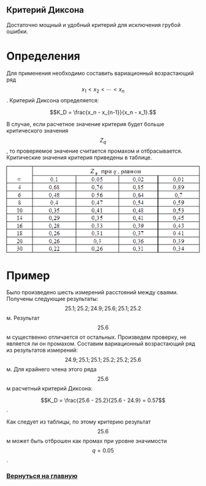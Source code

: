 ## Критерий Диксона

Достаточно мощный и удобный критерий для исключения грубой ошибки. 

# Определения

Для применения необходимо составить вариационный возрастающий ряд $$x_1<x_2<⋯<x_n$$. Критерий Диксона определяется:

$$K_D = \frac{x_n - x_{n-1}}{x_n - x_1}.$$

В случае, если расчетное значение критерия будет больше критического значения $$Z_q$$, то проверяемое значение считается промахом и отбрасывается. Критические значения критерия приведены в таблице.

![alt text](dikson.png)

# Пример

Было произведено шесть измерений расстояний между сваями. 
Получены следующие результаты: $$25.1; 25.2; 24.9; 25.6; 25.1; 25.2$$ м. Результат $$25.6$$ м существенно отличается от остальных. Произведем проверку, не является ли он промахом. Составим вариационный возрастающий ряд из результатов измерений: $$24.9; 25.1; 25.1; 25.2; 25.2; 25.6$$ м. Для крайнего члена этого ряда $$25.6$$ м расчетный критерий Диксона:

$$K_D = \frac{25.6 - 25.2}{25.6 - 24.9} = 0.57$$.

Как следует из таблицы, по этому критерию результат $$25.6$$ м может быть отброшен как промах при уровне значимости $$q = 0.05$$.

### [Вернуться на главную](/)
